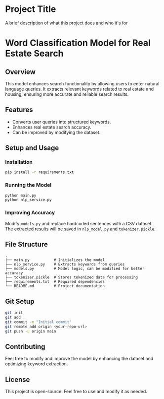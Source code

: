 
# Project Title

A brief description of what this project does and who it's for

# Word Classification Model for Real Estate Search

## Overview
This model enhances search functionality by allowing users to enter natural language queries. It extracts relevant keywords related to real estate and housing, ensuring more accurate and reliable search results.

## Features
- Converts user queries into structured keywords.
- Enhances real estate search accuracy.
- Can be improved by modifying the dataset.

## Setup and Usage
### Installation
```sh
pip install -r requirements.txt
```

### Running the Model
```sh
python main.py
python nlp_service.py
```

### Improving Accuracy
Modify `models.py` and replace hardcoded sentences with a CSV dataset. The extracted results will be saved in `nlp_model.py` and `tokenizer.pickle`.

## File Structure
```
.
├── main.py           # Initializes the model
├── nlp_service.py    # Extracts keywords from queries
├── models.py         # Model logic, can be modified for better accuracy
├── tokenizer.pickle  # Stores tokenized data for processing
├── requirements.txt  # Required dependencies
└── README.md         # Project documentation
```

## Git Setup
```sh
git init
git add .
git commit -m "Initial commit"
git remote add origin <your-repo-url>
git push -u origin main
```

## Contributing
Feel free to modify and improve the model by enhancing the dataset and optimizing keyword extraction.

## License
This project is open-source. Feel free to use and modify it as needed.

